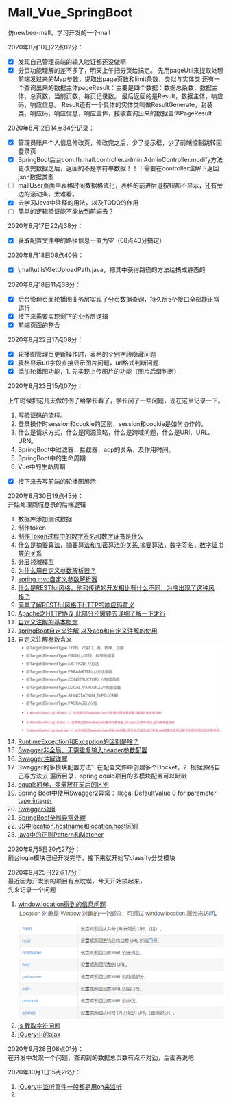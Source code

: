 # Mall_Vue_SpringBoot
仿newbee-mall，学习开发的一个mall

2020年8月10日22点02分：
- [x] 发现自己管理员端的输入验证都还没做啊
- [x] 分页功能理解的差不多了，明天上午把分页给搞定。
先用pageUtil来提取处理前端发过来的Map参数，提取出page页数和limit条数，类似与实体类
还有一个查询出来的数据主体pageResult：主要是四个数据：数据总条数，数据主体，总页数，当前页数，每页记录数。
最后返回的是Result，数据主体，响应码，响应信息。
Result还有一个具体的实体类叫做ResultGenerate，封装类，响应码，响应信息，响应主体，接收查询出来的数据主体PageResult

2020年8月12日14点34分记录：

- [x] 管理员账户个人信息修改页，修改完之后，少了提示框，少了前端控制跳转回登录页
- [x] SpringBoot后台com.fh.mall.controller.admin.AdminController.modify方法更改完数据之后，返回的不是字符串数据！！！需要在controller注解下返回json数据类型
- [ ] mallUser页面中表格时间数据格式化，表格的前进后退按钮都不显示，还有旁边的滚动条，太难看。
- [x] 去学习Java中注释的用法，以及TODO的作用
- [ ] 简单的逻辑验证能不能放到前端去？

2020年8月17日22点38分：
- [x] 获取配置文件中的路径信息一直为空（08点40分搞定）

2020年8月18日08点40分：
- [x] \mall\utils\GetUploadPath.java，把其中获得路径的方法给搞成静态的

2020年8月18日11点38分：
- [x] 后台管理页面轮播图业务层实现了分页数据查询，持久层5个接口全部能正常运行
- [x] 接下来需要实现剩下的业务层逻辑
- [x] 前端页面的整合

2020年8月22日17点08分：

- [x] 轮播图管理页更新操作时，表格的个别字段隐藏问题
- [x] 表格显示url字段直接显示图片问题，url格式判断问题
- [x] 添加轮播图功能，1. 先实现上传图片的功能（图片后缀判断）

2020年8月23日15点07分：

上午时候把这几天做的例子给学长看了，学长问了一些问题，现在这里记录一下。

1. 写验证码的流程。
2. 登录操作时session和cookie的区别，session和cookie是如何协作的。
3. 什么是请求方式，什么是同源策略，什么是跨域问题，什么是URI、URL、URN。
4. SpringBoot中过滤器、拦截器、aop的关系，及作用时间。
5. SpringBoot中的生命周期
6. Vue中的生命周期

- [x] 接下来去写前端的轮播图展示

2020年8月30日19点45分：  
开始处理商城登录的后端逻辑
1. 数据库添加测试数据
2. 制作token
3. [制作Token过程中的数字签名和数字证书是什么](http://www.ruanyifeng.com/blog/2011/08/what_is_a_digital_signature.html)
4. [什么是摘要算法，摘要算法和加密算法的关系,摘要算法，数字签名，数字证书等的关系](https://www.jianshu.com/p/47a8498e47d0)
5. [分层领域模型](https://juejin.im/post/6844903636334542856#heading-1)
6. [为什么用自定义参数解析器？]()
7. [spring mvc自定义参数解析器](https://blog.csdn.net/guanzhengyinqin/article/details/85255840)
8. [什么是RESTful风格，他和传统的开发相比有什么不同，为啥出现了这种风格？](https://www.jianshu.com/p/91600da4df95)
9. [简单了解RESTful风格下HTTP的响应码意义](https://www.jianshu.com/p/7893169a7c93)
10. [Apache之HTTP协议,此部分还需要去详细了解一下才行](https://blog.51cto.com/shjia/1432670)
11. [自定义注解的基本概念](https://blog.csdn.net/luckykapok918/article/details/79290109)
12. [springBoot自定义注解,以及aop和自定义注解的使用](https://www.zhihu.com/question/24863332)
13. 自定义注解参数含义  
![自定义注解中的注解参数含义](src/main/resources/static/admin/plugins/flag-icon-css/flags/4x3/自定义注解中的注解参数含义.png)
14. [RuntimeException和Exception的区别是啥？](https://zhuanlan.zhihu.com/p/47258269)
15. [Swagger非全局、无需重复输入header参数配置](https://www.jianshu.com/p/6e5ee9dd5a61)
16. [Swagger注解详解](https://blog.csdn.net/xiaojin21cen/article/details/78654652)
17. Swagger的多模块配置方法1. 在配置文件中创建多个Docket。2. 根据源码自己写方法去 遍历目录，spring could项目的多模块配置可以瞅瞅
18. [equals时候，变量放在前后的区别](https://blog.csdn.net/zhaoxiangjun_/article/details/77093294)
19. [Spring Boot中使用Swagger2异常：Illegal DefaultValue 0 for parameter type integer](https://cloud.tencent.com/developer/article/1600539)
20. [Swagger分组](https://blog.csdn.net/sinat_35626559/article/details/104920802)
21. [SpringBoot全局异常处理](https://www.cnblogs.com/fishpro/p/spring-boot-study-throwable.html#_label2)
22. [JS中location.hostname和location.host区别](http://www.5idev.com/p-javascript_location_hostname.shtml)
23. [java中的正则Pattern和Matcher](https://blog.csdn.net/yin380697242/article/details/52049999)

2020年9月5日20点27分：  
前台login模块已经开发完毕，接下来就开始写classify分类模块

2020年9月25日22点17分：  
最近因为开发别的项目有点耽误，今天开始搞起来，  
先来记录一个问题
1. [window.location得到的信息问题](https://www.cnblogs.com/zhabayi/p/6419938.html)
![window.location](src/main/resources/static/admin/plugins/flag-icon-css/flags/4x3/image.png)
2. [js 截取字符问题](https://www.jb51.net/article/42482.htm)
3. [jQuery中的ajax](https://www.cnblogs.com/tylerdonet/p/3520862.html)

2020年9月28日08点01分：  
在开发中发现一个问题，查询到的数据总页数有点不对劲，后面再说吧

2020年10月1日15点26分：
1. [jQuery中监听事件一般都是用on来监听]()
2. 
